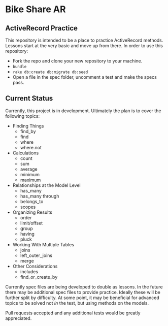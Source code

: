 # Bike Share AR

## ActiveRecord Practice

This repository is intended to be a place to practice ActiveRecord methods. Lessons start at the very basic and move up from there. In order to use this repository:

* Fork the repo and clone your new repository to your machine.
* `bundle`
* `rake db:create db:migrate db:seed`
* Open a file in the spec folder, uncomment a test and make the specs pass.

## Current Status

Currently, this project is in development. Ultimately the plan is to cover the following topics:

* Finding Things
    * find_by
    * find
    * where
    * where.not
* Calculations
    * count
    * sum
    * average
    * minimum
    * maximum
* Relationships at the Model Level
    * has_many
    * has_many through
    * belongs_to
    * scopes
* Organizing Results
    * order
    * limit/offset
    * group
    * having
    * pluck
* Working With Multiple Tables
    * joins
    * left_outer_joins
    * merge
* Other Considerations
    * includes
    * find_or_create_by

Currently spec files are being developed to double as lessons. In the future there may be additional spec files to provide practice. Ideally these will be further split by difficulty. At some point, it may be beneficial for advanced topics to be solved not *in* the test, but using methods on the models.

Pull requests accepted and any additional tests would be greatly appreciated.
